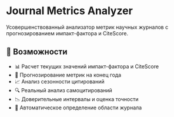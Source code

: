 # Journal Metrics Analyzer

Усовершенствованный анализатор метрик научных журналов с прогнозированием импакт-фактора и CiteScore.

## 🚀 Возможности

- 📊 Расчет текущих значений импакт-фактора и CiteScore
- 🔮 Прогнозирование метрик на конец года
- 📈 Анализ сезонности цитирований
- 🔍 Реальный анализ самоцитирований
- 📉 Доверительные интервалы и оценка точности
- 🎯 Автоматическое определение области журнала

